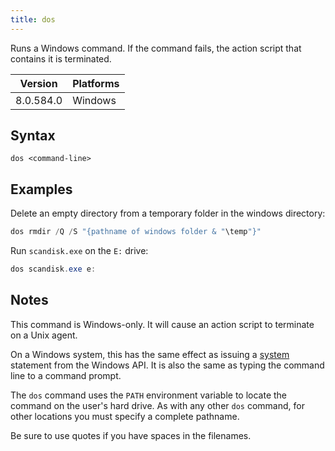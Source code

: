 ```yaml
---
title: dos
---
```


Runs a Windows command. If the command fails, the action script that contains it is terminated.

Version | Platforms
--- | ---
8.0.584.0 | Windows

## Syntax

    dos <command-line>

## Examples

Delete an empty directory from a temporary folder in the windows directory:

```actionscript
dos rmdir /Q /S "{pathname of windows folder & "\temp"}"
```

Run `scandisk.exe` on the `E:` drive:

```actionscript
dos scandisk.exe e:
```

## Notes

This command is Windows-only. It will cause an action script to terminate on a Unix agent.

On a Windows system, this has the same effect as issuing a [system](https://msdn.microsoft.com/en-us/library/277bwbdz.aspx) statement from the Windows API. It is also the same as typing the command line to a command prompt.

The `dos` command uses the `PATH` environment variable to locate the command on the user's hard drive. As with any other `dos` command, for other locations you must specify a complete pathname.

Be sure to use quotes if you have spaces in the filenames.
